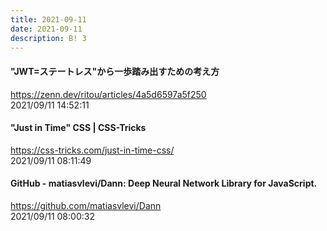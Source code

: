 ```yaml
---
title: 2021-09-11
date: 2021-09-11
description: B! 3
---
```


#### "JWT=ステートレス"から一歩踏み出すための考え方
https://zenn.dev/ritou/articles/4a5d6597a5f250<br>
2021/09/11 14:52:11<br>


#### "Just in Time" CSS | CSS-Tricks
https://css-tricks.com/just-in-time-css/<br>
2021/09/11 08:11:49<br>


#### GitHub - matiasvlevi/Dann: Deep Neural Network Library for JavaScript.
https://github.com/matiasvlevi/Dann<br>
2021/09/11 08:00:32<br>


